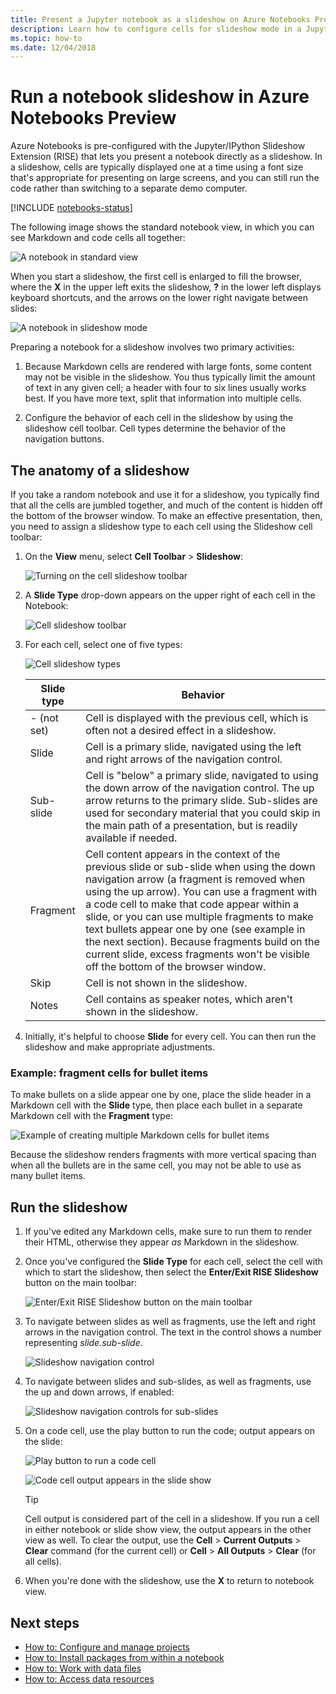 ```yaml
---
title: Present a Jupyter notebook as a slideshow on Azure Notebooks Preview
description: Learn how to configure cells for slideshow mode in a Jupyter notebook and then present the slideshow using the RISE extension.
ms.topic: how-to
ms.date: 12/04/2018
---
```


# Run a notebook slideshow in Azure Notebooks Preview

Azure Notebooks is pre-configured with the Jupyter/IPython Slideshow Extension (RISE) that lets you present a notebook directly as a slideshow. In a slideshow, cells are typically displayed one at a time using a font size that's appropriate for presenting on large screens, and you can still run the code rather than switching to a separate demo computer.

[!INCLUDE [notebooks-status](..\..\includes\notebooks-status.md)]

The following image shows the standard notebook view, in which you can see Markdown and code cells all together:

![A notebook in standard view](media/slideshow/slideshow-notebook-view.png)

When you start a slideshow, the first cell is enlarged to fill the browser, where the **X** in the upper left exits the slideshow, **?** in the lower left displays keyboard shortcuts, and the arrows on the lower right navigate between slides:

![A notebook in slideshow mode](media/slideshow/slideshow-slide-view.png)

Preparing a notebook for a slideshow involves two primary activities:

1. Because Markdown cells are rendered with large fonts, some content may not be visible in the slideshow. You thus typically limit the amount of text in any given cell; a header with four to six lines usually works best. If you have more text, split that information into multiple cells.

2. Configure the behavior of each cell in the slideshow by using the slideshow cell toolbar. Cell types determine the behavior of the navigation buttons.

## The anatomy of a slideshow

If you take a random notebook and use it for a slideshow, you typically find that all the cells are jumbled together, and much of the content is hidden off the bottom of the browser window. To make an effective presentation, then, you need to assign a slideshow type to each cell using the Slideshow cell toolbar:

1. On the **View** menu, select **Cell Toolbar** > **Slideshow**:

    ![Turning on the cell slideshow toolbar](media/slideshow/slideshow-view-cell-toolbar.png)

1. A **Slide Type** drop-down appears on the upper right of each cell in the Notebook:

    ![Cell slideshow toolbar](media/slideshow/slideshow-cell-toolbar.png)

1. For each cell, select one of five types:

    ![Cell slideshow types](media/slideshow/slideshow-cell-slide-types.png)

    | Slide type | Behavior |
    | --- | --- |
    | - (not set) | Cell is displayed with the previous cell, which is often not a desired effect in a slideshow. |
    | Slide | Cell is a primary slide, navigated using the left and right arrows of the navigation control. |
    | Sub-slide | Cell is "below" a primary slide, navigated to using the down arrow of the navigation control. The up arrow returns to the primary slide. Sub-slides are used for secondary material that you could skip in the main path of a presentation, but is readily available if needed. |
    | Fragment | Cell content appears in the context of the previous slide or sub-slide when using the down navigation arrow (a fragment is removed when using the up arrow). You can use a fragment with a code cell to make that code appear within a slide, or you can use multiple fragments to make text bullets appear one by one (see example in the next section). Because fragments build on the current slide, excess fragments won't be visible off the bottom of the browser window. |
    | Skip | Cell is not shown in the slideshow. |
    | Notes | Cell contains as speaker notes, which aren't shown in the slideshow. |

1. Initially, it's helpful to choose **Slide** for every cell. You can then run the slideshow and make appropriate adjustments.

### Example: fragment cells for bullet items

To make bullets on a slide appear one by one, place the slide header in a Markdown cell with the **Slide** type, then place each bullet in a separate Markdown cell with the **Fragment** type:

![Example of creating multiple Markdown cells for bullet items](media/slideshow/slideshow-fragments.png)

Because the slideshow renders fragments with more vertical spacing than when all the bullets are in the same cell, you may not be able to use as many bullet items.

## Run the slideshow

1. If you've edited any Markdown cells, make sure to run them to render their HTML, otherwise they appear *as* Markdown in the slideshow.

1. Once you've configured the **Slide Type** for each cell, select the cell with which to start the slideshow, then select the **Enter/Exit RISE Slideshow** button on the main toolbar:

    ![Enter/Exit RISE Slideshow button on the main toolbar](media/slideshow/slideshow-start.png)

1. To navigate between slides as well as fragments, use the left and right arrows in the navigation control. The text in the control shows a number representing *slide.sub-slide*.

    ![Slideshow navigation control](media/slideshow/slideshow-navigation-control.png)

1. To navigate between slides and sub-slides, as well as fragments, use the up and down arrows, if enabled:

    ![Slideshow navigation controls for sub-slides](media/slideshow/slideshow-navigation-control-subslide.png)

1. On a code cell, use the play button to run the code; output appears on the slide:

    ![Play button to run a code cell](media/slideshow/slideshow-run-code-cell.png)

    ![Code cell output appears in the slide show](media/slideshow/slideshow-run-code-cell-output.png)

    > [!Tip]
    > Cell output is considered part of the cell in a slideshow. If you run a cell in either notebook or slide show view, the output appears in the other view as well. To clear the output, use the **Cell** > **Current Outputs** > **Clear** command (for the current cell) or **Cell** > **All Outputs** > **Clear** (for all cells).

1. When you're done with the slideshow, use the **X** to return to notebook view.

## Next steps

- [How to: Configure and manage projects](configure-manage-azure-notebooks-projects.md)
- [How to: Install packages from within a notebook](install-packages-jupyter-notebook.md)
- [How to: Work with data files](work-with-project-data-files.md)
- [How to: Access data resources](access-data-resources-jupyter-notebooks.md)
